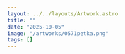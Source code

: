 ```yaml
---
layout: ../../layouts/Artwork.astro
title: ""
date: "2025-10-05"
image: "/artworks/0571petka.png"
tags: []
---
```



